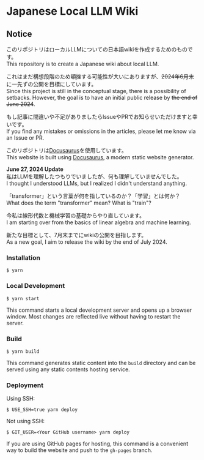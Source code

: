 # Japanese Local LLM Wiki

## Notice
このリポジトリはローカルLLMについての日本語wikiを作成するためのものです。  
This repository is to create a Japanese wiki about local LLM.

これはまだ構想段階のため頓挫する可能性が大いにありますが、~~2024年6月末~~に一先ずの公開を目標にしています。  
Since this project is still in the conceptual stage, there is a possibility of setbacks. However, the goal is to have an initial public release by ~~the end of June 2024~~.

もし記事に間違いや不足がありましたらIssueやPRでお知らせいただけますと幸いです。  
If you find any mistakes or omissions in the articles, please let me know via an Issue or PR.

このリポジトリは[Docusaurus](https://docusaurus.io/)を使用しています。  
This website is built using [Docusaurus](https://docusaurus.io/), a modern static website generator.

**June 27, 2024 Update**  
私はLLMを理解したつもりでいましたが、何も理解していませんでした。  
I thought I understood LLMs, but I realized I didn't understand anything.  

「transformer」という言葉が何を指しているのか？「学習」とは何か？  
What does the term "transformer" mean? What is "train"?

今私は線形代数と機械学習の基礎からやり直しています。  
I am starting over from the basics of linear algebra and machine learning.

新たな目標として、7月末までにwikiの公開を目指します。  
As a new goal, I aim to release the wiki by the end of July 2024.

### Installation

```
$ yarn
```

### Local Development

```
$ yarn start
```

This command starts a local development server and opens up a browser window. Most changes are reflected live without having to restart the server.

### Build

```
$ yarn build
```

This command generates static content into the `build` directory and can be served using any static contents hosting service.

### Deployment

Using SSH:

```
$ USE_SSH=true yarn deploy
```

Not using SSH:

```
$ GIT_USER=<Your GitHub username> yarn deploy
```

If you are using GitHub pages for hosting, this command is a convenient way to build the website and push to the `gh-pages` branch.
